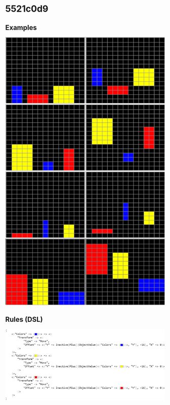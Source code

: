 # 5521c0d9

## Examples

![ARC examples for 5521c0d9](examples.png?raw=true)

## Rules (DSL)

![DSL rules for 5521c0d9](rules.png?raw=true)


